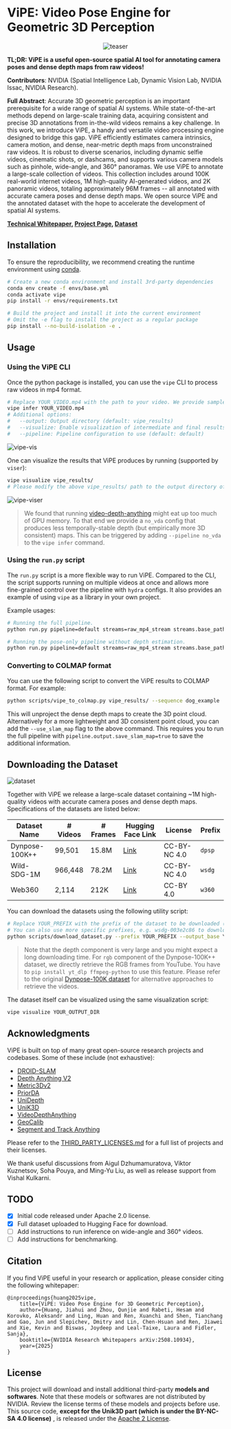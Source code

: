 # ViPE: Video Pose Engine for Geometric 3D Perception

<p align="center">
  <img src="assets/teaser.gif" alt="teaser"/>
</p>

**TL;DR: ViPE is a useful open-source spatial AI tool for annotating camera poses and dense depth maps from raw videos!**

**Contributors**: NVIDIA (Spatial Intelligence Lab, Dynamic Vision Lab, NVIDIA Issac, NVIDIA Research).

**Full Abstract**: Accurate 3D geometric perception is an important prerequisite for a wide range of spatial AI systems. While state-of-the-art methods depend on large-scale training data, acquiring consistent and precise 3D annotations from in-the-wild videos remains a key challenge. In this work, we introduce ViPE, a handy and versatile video processing engine designed to bridge this gap. ViPE efficiently estimates camera intrinsics, camera motion, and dense, near-metric depth maps from unconstrained raw videos. It is robust to diverse scenarios, including dynamic selfie videos, cinematic shots, or dashcams, and supports various camera models such as pinhole, wide-angle, and 360° panoramas. 
We use ViPE to annotate a large-scale collection of videos. This collection includes around 100K real-world internet videos, 1M high-quality AI-generated videos, and 2K panoramic videos, totaling approximately 96M frames -- all annotated with accurate camera poses and dense depth maps. We open source ViPE and the annotated dataset with the hope to accelerate the development of spatial AI systems.

**[Technical Whitepaper](https://research.nvidia.com/labs/toronto-ai/vipe/assets/paper.pdf), [Project Page](https://research.nvidia.com/labs/toronto-ai/vipe), [Dataset](#downloading-the-dataset)**

## Installation

To ensure the reproducibility, we recommend creating the runtime environment using [conda](https://docs.conda.io/projects/conda/en/latest/user-guide/getting-started.html).

```bash
# Create a new conda environment and install 3rd-party dependencies
conda env create -f envs/base.yml
conda activate vipe
pip install -r envs/requirements.txt

# Build the project and install it into the current environment
# Omit the -e flag to install the project as a regular package
pip install --no-build-isolation -e .
```

## Usage

### Using the ViPE CLI

Once the python package is installed, you can use the `vipe` CLI to process raw videos in mp4 format.

```bash
# Replace YOUR_VIDEO.mp4 with the path to your video. We provide sample videos in assets/examples.
vipe infer YOUR_VIDEO.mp4
# Additional options:
#   --output: Output directory (default: vipe_results)
#   --visualize: Enable visualization of intermediate and final results (default: false)
#   --pipeline: Pipeline configuration to use (default: default)
```

![vipe-vis](assets/vipe-vis.gif)

One can visualize the results that ViPE produces by running (supported by `viser`):
```bash
vipe visualize vipe_results/
# Please modify the above vipe_results/ path to the output directory of your choice.
```

![vipe-viser](assets/vipe-viser.gif)

> We found that running [video-depth-anything](https://github.com/DepthAnything/Video-Depth-Anything) might eat up too much of GPU memory. To that end we provide a `no_vda` config that produces less temporally-stable depth (but empirically more 3D consistent) maps. This can be triggered by adding `--pipeline no_vda` to the `vipe infer` command.

### Using the `run.py` script

The `run.py` script is a more flexible way to run ViPE. Compared to the CLI, the script supports running on multiple videos at once and allows more fine-grained control over the pipeline with `hydra` configs. It also provides an example of using `vipe` as a library in your own project.

Example usages:

```bash
# Running the full pipeline.
python run.py pipeline=default streams=raw_mp4_stream streams.base_path=YOUR_VIDEO_OR_DIR_PATH

# Running the pose-only pipeline without depth estimation.
python run.py pipeline=default streams=raw_mp4_stream streams.base_path=YOUR_VIDEO_OR_DIR_PATH pipeline.post.depth_align_model=null
```

### Converting to COLMAP format

You can use the following script to convert the ViPE results to COLMAP format. For example:
```bash
python scripts/vipe_to_colmap.py vipe_results/ --sequence dog_example
```
This will unproject the dense depth maps to create the 3D point cloud. 
Alternatively for a more lightweight and 3D consistent point cloud, you can add the `--use_slam_map` flag to the above command. This requires you to run the full pipeline with `pipeline.output.save_slam_map=true` to save the additional information.

## Downloading the Dataset

![dataset](assets/dataset.gif)

Together with ViPE we release a large-scale dataset containing ~1M high-quality videos with accurate camera poses and dense depth maps. Specifications of the datasets are listed below:

| Dataset Name   | # Videos | # Frames | Hugging Face Link                                            | License      | Prefix |
| -------------- | -------- | -------- | ------------------------------------------------------------ | ------------ | ------ |
| Dynpose-100K++ | 99,501   | 15.8M    | [Link](https://huggingface.co/datasets/nvidia/vipe-dynpose-100kpp) | CC-BY-NC 4.0 | `dpsp` |
| Wild-SDG-1M    | 966,448  | 78.2M    | [Link](https://huggingface.co/datasets/nvidia/vipe-wild-sdg-1m) | CC-BY-NC 4.0 | `wsdg` |
| Web360         | 2,114    | 212K     | [Link](https://huggingface.co/datasets/nvidia/vipe-web360)   | CC-BY 4.0    | `w360` |

You can download the datasets using the following utility script:

```bash
# Replace YOUR_PREFIX with the prefix of the dataset to be downloaded (see prefix column in the table above)
# You can also use more specific prefixes, e.g. wsdg-003e2c86 to download a specific shard of the dataset.
python scripts/download_dataset.py --prefix YOUR_PREFIX --output_base YOUR_OUTPUT_DIR --rgb --depth
```

> Note that the depth component is very large and you might expect a long downloading time. For `rgb` component of the Dynpose-100K++ dataset, we directly retrieve the RGB frames from YouTube. You have to `pip install yt_dlp ffmpeg-python` to use this feature. Please refer to the original [Dynpose-100K dataset](https://huggingface.co/datasets/nvidia/dynpose-100k) for alternative approaches to retrieve the videos.

The dataset itself can be visualized using the same visualization script:
```bash
vipe visualize YOUR_OUTPUT_DIR
```

## Acknowledgments

ViPE is built on top of many great open-source research projects and codebases. Some of these include (not exhaustive):
- [DROID-SLAM](https://github.com/princeton-vl/DROID-SLAM)
- [Depth Anything V2](https://github.com/DepthAnything/Depth-Anything-V2)
- [Metric3Dv2](https://github.com/YvanYin/Metric3D)
- [PriorDA](https://github.com/SpatialVision/Prior-Depth-Anything)
- [UniDepth](https://github.com/lpiccinelli-eth/UniDepth)
- [UniK3D](https://github.com/lpiccinelli-eth/UniK3D)
- [VideoDepthAnything](https://github.com/DepthAnything/Video-Depth-Anything)
- [GeoCalib](https://github.com/cvg/GeoCalib)
- [Segment and Track Anything](https://github.com/z-x-yang/Segment-and-Track-Anything)

Please refer to the [THIRD_PARTY_LICENSES.md](THIRD_PARTY_LICENSES.md) for a full list of projects and their licenses.

We thank useful discussions from Aigul Dzhumamuratova, Viktor Kuznetsov, Soha Pouya, and Ming-Yu Liu, as well as release support from Vishal Kulkarni.

## TODO

- [x] Initial code released under Apache 2.0 license.
- [x] Full dataset uploaded to Hugging Face for download.
- [ ] Add instructions to run inference on wide-angle and 360° videos.
- [ ] Add instructions for benchmarking.

## Citation

If you find ViPE useful in your research or application, please consider citing the following whitepaper:

```
@inproceedings{huang2025vipe,
    title={ViPE: Video Pose Engine for 3D Geometric Perception},
    author={Huang, Jiahui and Zhou, Qunjie and Rabeti, Hesam and Korovko, Aleksandr and Ling, Huan and Ren, Xuanchi and Shen, Tianchang and Gao, Jun and Slepichev, Dmitry and Lin, Chen-Hsuan and Ren, Jiawei and Xie, Kevin and Biswas, Joydeep and Leal-Taixe, Laura and Fidler, Sanja},
    booktitle={NVIDIA Research Whitepapers arXiv:2508.10934},
    year={2025}
}
```

## License

This project will download and install additional third-party **models and softwares**. Note that these models or softwares are not distributed by NVIDIA. Review the license terms of these models and projects before use. This source code, **except for the Unik3D part (which is under the BY-NC-SA 4.0 license)** , is released under the [Apache 2 License](https://www.apache.org/licenses/LICENSE-2.0).
